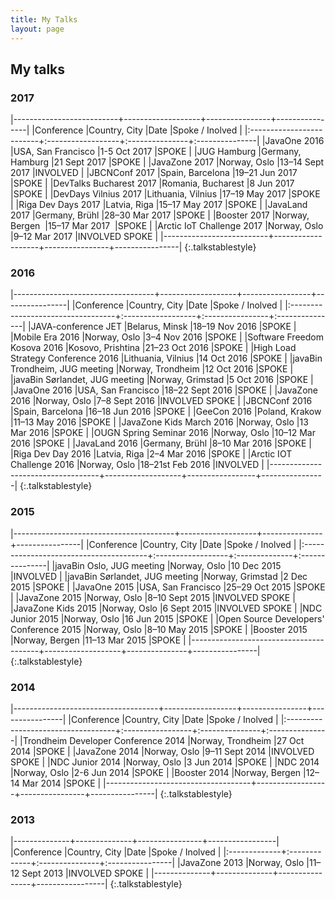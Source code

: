 ```yaml
---
title: My Talks
layout: page
---
```


## My talks

### 2017

|--------------------------+-------------------+----------------+----------------|
|Conference                |Country, City      |Date            |Spoke / Inolved |
|:-------------------------+:------------------+:---------------+:---------------|
|JavaOne 2016              |USA, San Francisco |1-5 Oct 2017    |SPOKE           |
|JUG Hamburg               |Germany, Hamburg   |21 Sept 2017    |SPOKE           |
|JavaZone 2017             |Norway, Oslo       |13–14 Sept 2017 |INVOLVED        |
|JBCNConf 2017             |Spain, Barcelona   |19–21 Jun 2017  |SPOKE           |
|DevTalks Bucharest 2017   |Romania, Bucharest |8 Jun 2017      |SPOKE           |
|DevDays Vilnius 2017      |Lithuania, Vilnius |17–19 May 2017  |SPOKE           |
|Riga Dev Days 2017        |Latvia, Riga       |15–17 May 2017  |SPOKE           |
|JavaLand 2017             |Germany, Brühl     |28–30 Mar 2017  |SPOKE           |
|Booster 2017              |Norway, Bergen     |15–17 Mar 2017  |SPOKE           |
|Arctic IoT Challenge 2017 |Norway, Oslo       |9–12 Mar 2017   |INVOLVED SPOKE  |
|--------------------------+-------------------+----------------+----------------|
{:.talkstablestyle}

### 2016

|-----------------------------------+-------------------+-----------------+----------------|
|Conference                         |Country, City      |Date             |Spoke / Inolved |
|:----------------------------------+:------------------+:----------------+:---------------|
|JAVA-conference JET                |Belarus, Minsk     |18–19 Nov 2016   |SPOKE           |
|Mobile Era 2016                    |Norway, Oslo       |3–4 Nov 2016     |SPOKE           |
|Software Freedom Kosova 2016       |Kosovo, Prishtina  |21–23 Oct 2016   |SPOKE           |
|High Load Strategy Conference 2016 |Lithuania, Vilnius |14 Oct 2016      |SPOKE           |
|javaBin Trondheim, JUG meeting     |Norway, Trondheim  |12 Oct 2016      |SPOKE           |
|javaBin Sørlandet, JUG meeting     |Norway, Grimstad   |5 Oct 2016       |SPOKE           |
|JavaOne 2016                       |USA, San Francisco |18–22 Sept 2016  |SPOKE           |
|JavaZone 2016                      |Norway, Oslo       |7–8 Sept 2016    |INVOLVED SPOKE  |
|JBCNConf 2016                      |Spain, Barcelona   |16–18 Jun 2016   |SPOKE           |
|GeeCon 2016                        |Poland, Krakow     |11–13 May 2016   |SPOKE           |
|JavaZone Kids March 2016           |Norway, Oslo       |13 Mar 2016      |SPOKE           |
|OUGN Spring Seminar 2016           |Norway, Oslo       |10–12 Mar 2016   |SPOKE           |
|JavaLand 2016                      |Germany, Brühl     |8–10 Mar 2016    |SPOKE           |
|Riga Dev Day 2016                  |Latvia, Riga       |2–4 Mar 2016     |SPOKE           |
|Arctic IOT Challenge 2016          |Norway, Oslo       |18–21st Feb 2016 |INVOLVED        |
|-----------------------------------+-------------------+-----------------+----------------|
{:.talkstablestyle}

### 2015

|----------------------------------------+-------------------+---------------+----------------|
|Conference                              |Country, City      |Date           |Spoke / Inolved |
|:---------------------------------------+:------------------+:--------------+:---------------|
|javaBin Oslo, JUG meeting               |Norway, Oslo       |10 Dec 2015    |INVOLVED        |
|javaBin Sørlandet, JUG meeting          |Norway, Grimstad   |2 Dec 2015     |SPOKE           |
|JavaOne 2015                            |USA, San Francisco |25–29 Oct 2015 |SPOKE           |
|JavaZone 2015                           |Norway, Oslo       |8–10 Sept 2015 |INVOLVED SPOKE  |
|JavaZone Kids 2015                      |Norway, Oslo       |6 Sept 2015    |INVOLVED SPOKE  |
|NDC Junior 2015                         |Norway, Oslo       |16 Jun 2015    |SPOKE           |
|Open Source Developers' Conference 2015 |Norway, Oslo       |8–10 May 2015  |SPOKE           |
|Booster 2015                            |Norway, Bergen     |11–13 Mar 2015 |SPOKE           |
|----------------------------------------+-------------------+---------------+----------------|
{:.talkstablestyle}

### 2014

|------------------------------------+------------------+----------------+----------------|
|Conference                          |Country, City     |Date            |Spoke / Inolved |
|:-----------------------------------+:-----------------+:---------------+:---------------|
|Trondheim Developer Conference 2014 |Norway, Trondheim |27 Oct 2014     |SPOKE           |
|JavaZone 2014                       |Norway, Oslo      |9–11 Sept 2014  |INVOLVED SPOKE  |
|NDC Junior 2014                     |Norway, Oslo      |3 Jun 2014      |SPOKE           |
|NDC 2014                            |Norway, Oslo      |2-6 Jun 2014    |SPOKE           |
|Booster 2014                        |Norway, Bergen    |12–14 Mar 2014  |SPOKE           |
|------------------------------------+------------------+----------------+----------------|
{:.talkstablestyle}


### 2013

|--------------+--------------+----------------+-----------------|
|Conference    |Country, City |Date            |Spoke / Inolved  |
|:-------------+:-------------+:---------------+:----------------|
|JavaZone 2013 |Norway, Oslo  |11–12 Sept 2013 |INVOLVED SPOKE   |
|--------------+--------------+----------------+-----------------|
{:.talkstablestyle}



[1]: https://javazone.no
[2]: http://ariot.no
